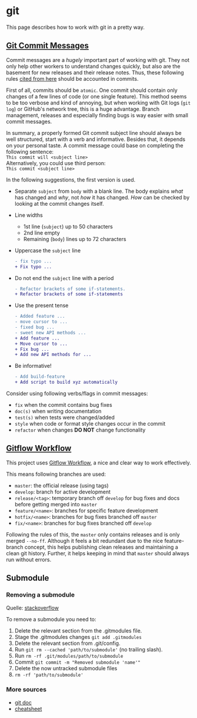 # git

This page describes how to work with git in a pretty way.

## [Git Commit Messages][www_git_commit_messages]

Commit messages are a _hugely_ important part of working with git.
They not only help other workers to understand changes quickly, but also are the basement for new releases and their release notes.
Thus, these following rules [cited from here][www_git_commit_messages] should be accounted in commits.

First of all, commits should be `atomic`.
One commit should contain only changes of a few lines of code (or one single feature).
This method seems to be too verbose and kind of annoying, but when working with Git logs (`git log`) or GitHub's network tree, this is a huge advantage.
Branch management, releases and especially finding bugs is way easier with small commit messages.

In summary, a properly formed Git commit subject line should always be well structured, start with a verb and informative.
Besides that, it depends on your personal taste.
A commit message could base on completing the following sentence:  
  `This commit will <subject line>`  
Alternatively, you could use third person:  
  `This commit <subject line>`

In the following suggestions, the first version is used.

* Separate `subject` from `body` with a blank line.
  The body explains _what_ has changed and _why_, not _how_ it has changed.
  _How_ can be checked by looking at the commit changes itself.

* Line widths
  * 1st line (`subject`) up to 50 characters
  * 2nd line empty
  * Remaining (`body`) lines up to 72 characters

* Uppercase the `subject` line

  ```diff
  - fix typo ...
  + Fix typo ...
  ```

* Do not end the `subject` line with a period

  ```diff
  - Refactor brackets of some if-statements.
  + Refactor brackets of some if-statements
  ```

* Use the present tense  

  ```diff
  - Added feature ...
  - move cursor to ...
  - fixed bug ...
  - sweet new API methods ...
  + Add feature ...
  + Move cursor to ...
  + Fix bug ...
  + Add new API methods for ...
  ```

* Be informative!

  ```diff
  - Add build-feature
  + Add script to build xyz automatically
  ```

Consider using following verbs/flags in commit messages:

* `fix` when the commit contains bug fixes
* `doc(s)` when writing documentation
* `test(s)` when tests were changed/added
* `style` when code or format style changes occur in the commit
* `refactor` when changes __DO NOT__ change functionality

## [Gitflow Workflow][www_gitflow_workflow]

This project uses [Gitflow Workflow][www_gitflow_workflow], a nice and clear way to work effectively.

This means following branches are used:

* `master`: the official release (using tags)
* `develop`: branch for active development
* `release/<tag>`: temporary branch off `develop` for bug fixes and docs before getting merged into `master`
* `feature/<name>`: branches for specific feature development
* `hotfix/<name>`: branches for bug fixes branched off `master`
* `fix/<name>`: branches for bug fixes branched off `develop`

Following the rules of this, the `master` only contains releases and is only merged `--no-ff`.
Although it feels a bit redundant due to the nice feature-branch concept, this helps publishing clean releases and maintaining a clean git history.
Further, it helps keeping in mind that `master` should always run without errors.

[www_git_commit_messages]: https://chris.beams.io/posts/git-commit
[www_gitflow_workflow]: https://www.atlassian.com/git/tutorials/comparing-workflows/gitflow-workflow

## Submodule

### Removing a submodule

Quelle:
[stackoverflow](https://stackoverflow.com/questions/1260748/how-do-i-remove-a-submodule)

To remove a submodule you need to:

1. Delete the relevant section from the .gitmodules file.
2. Stage the .gitmodules changes `git add .gitmodules`
3. Delete the relevant section from .git/config.
4. Run `git rm --cached 'path/to/submodule'` (no trailing slash).
5. Run `rm -rf .git/modules/path/to/submodule`
6. Commit `git commit -m "Removed submodule 'name'"`
7. Delete the now untracked submodule files
8. `rm -rf 'path/to/submodule'`

### More sources

* [git doc](https://git-scm.com/book/de/v1/Git-Tools-Submodule)
* [cheatsheet](https://www.systutorials.com/5520/git-submodule-cheat-sheet/)
